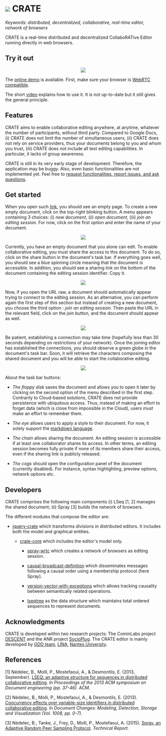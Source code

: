 # <img src="https://raw.githubusercontent.com/Chat-Wane/CRATE/master/img/crateicon.png" > CRATE

<i>Keywords: distributed, decentralized, collaborative, real-time editor,
network of browsers</i>

CRATE is a real-time distributed and decentralized CollaboRATive Editor running
directly in web browsers.

## Try it out

<div style="text-align:center; width:inherit"> <img
  src="https://raw.githubusercontent.com/Chat-Wane/CRATE/master/img/screenshot.png"
  style="max-width:500px"/> </div>

The [online demo](http://chat-wane.github.io/CRATE/) is available. First, make
sure your browser is [WebRTC
compatible](http://caniuse.com/#feat=rtcpeerconnection).

The short
[video](https://www.dropbox.com/s/egf2c2do1jd331w/CRATE-video.mp4?dl=0) explains
how to use it. It is not up-to-date but it still gives the general principle.

## Features

CRATE aims to enable collaborative editing anywhere, at anytime, whatever the
number of participants, without third party. Compared to Google Docs, (i) CRATE
does not limit the number of simultaneous users, (ii) CRATE does not rely on
service providers, thus your documents belong to you and whom you trust, (iii)
CRATE does not include all text editing capabilities. In particular, it lacks of
group awareness.

CRATE is still in its very early stage of development. Therefore, the
application may be buggy. Also, even basic functionalities are not implemented
yet. Feel free to [request functionalities, report issues, and ask
questions](https://github.com/Chat-Wane/CRATE/issues).

## Get started

When you open such [link](http://chat-wane.github.io/CRATE), you should see an
empty page. To create a new empty document, click on the top-right blinking
button. A menu appears containing 3 choices: (i) <i>new document</i>, (ii)
<i>open document</i>, (iii) <i>join an editing session</i>. For now, click on
the first option and enter the name of your document.

<div style="text-align:center; width:inherit"> <img
  src="https://raw.githubusercontent.com/Chat-Wane/CRATE/master/img/new.gif"
  style="max-width:500px"/> </div>

Currently, you have an empty document that you alone can edit. To enable
collaborative editing, you must share the access to this document. To do so,
click on the share button in the document's task bar. If everything goes well,
you should see a blue spinning circle meaning that the document is accessible.
In addition, you should see a sharing link on the bottom of the document
containing the editing session identifier. Copy it.

<div style="text-align:center; width:inherit"> <img
  src="https://raw.githubusercontent.com/Chat-Wane/CRATE/master/img/share.gif"
  style="max-width:500px"/> </div>

Now, if you open the URL raw, a document should automatically appear trying to
connect to the editing session. As an alternative, you can perform again the
first step of this section but instead of creating a new document, you choose
the third option : <i>join an editing session</i>. Then paste the URL in the
relevant field, click on the join button, and the document should appear as
well.

<div style="text-align:center; width:inherit"> <img
  src="https://raw.githubusercontent.com/Chat-Wane/CRATE/master/img/join.gif"
  style="max-width:500px"/> </div>

Be patient, establishing a connection may take time (hopefully less than 30
seconds depending on restrictions of your network). Once the joining editor has
established the connections, you should observe a green globe in the document's
task bar. Soon, it will retrieve the characters composing the shared document
and you will be able to start the collaborative editing.

<div style="text-align:center; width:inherit"> <img
  src="https://raw.githubusercontent.com/Chat-Wane/CRATE/master/img/writing.gif"
  style="max-width:500px"/> </div>

About the task bar buttons:

* <i>The floppy disk</i> saves the document and allows you to open it later by
  clicking on the second option of the menu described in the first
  step. Contrarily to Cloud-based solutions, CRATE does not provide persistence
  with ubiquitous access. Thus, instead of making an effort to forget data
  (which is close from impossible in the Cloud), users must make an effort to
  remember them.

* <i>The eye</i> allows users to apply a style to their document. For now, it
  solely support the [markdown
  language](https://en.wikipedia.org/wiki/Markdown).

* <i>The chain</i> allows sharing the document. An editing session is accessible
  if at least one collaborator shares its access. In other terms, an editing
  session becomes fully private if none of its members share their access, even
  if the sharing link is publicly released.

* <i>The cogs</i> should open the configuration panel of the document (currently
  disabled). For instance, syntax highlighting, preview options, network options
  etc.

## Developers

CRATE comprises the following main components (i) LSeq [1, 2] manages the shared
document; (ii) Spray [3] builds the network of browsers.

The different modules that compose the editor are:

* [jquery-crate](https://github.com/Chat-Wane/jquery-crate) which transforms
  divisions in distributed editors. It includes both the model and graphical
  entities.

  * [crate-core](https://github.com/Chat-Wane/crate-core) which includes the
    editor's model only.

    * [spray-wrtc](https://github.com/Chat-Wane/spray-wrtc) which creates a
      network of browsers as editing session.

    * [causal-broadcast-definition](https://github.com/Chat-Wane/CausalBroadcastDefinition)
      which disseminates messages following a causal order using a membership
      protocol (here Spray).

    * [version-vector-with-exceptions](https://github.com/Chat-Wane/version-vector-with-exceptions)
      which allows tracking causality between semantically related operations.

    * [lseqtree](https://github.com/Chat-Wane/LSEQTree) as the data structure
      which maintains total ordered sequences to represent documents.

## Acknowledgments

CRATE is developed within two research projects: The CominLabs project
[DESCENT](http://www.descent.cominlabs.ueb.eu/) and the ANR project
[SocioPlug](http://socioplug.univ-nantes.fr/). The CRATE editor is mainly
developed by [GDD team](https://sites.google.com/site/gddlina/),
[LINA](https://www.lina.univ-nantes.fr/), [Nantes
University](http://www.univ-nantes.fr/).

## References

[1] Nédelec, B., Molli, P., Mostefaoui, A., & Desmontils, E. (2013,
September). [LSEQ: an adaptive structure for sequences in distributed
collaborative
editing](http://hal.univ-nantes.fr/docs/00/92/16/33/PDF/fp025-nedelec.pdf). <i>In
Proceedings of the 2013 ACM symposium on Document engineering (pp. 37-46).</i> ACM.

[2] Nédelec, B., Molli, P., Mostefaoui, A., & Desmontils,
E. (2013). [Concurrency effects over variable-size identifiers in distributed
collaborative
editing](https://hal.archives-ouvertes.fr/hal-00921655/document). <i>In
Document Changes: Modeling, Detection, Storage and Visualization (Vol. 1008,
pp. 0-7).</i>

[3] Nédelec, B., Tanke, J., Frey, D., Molli, P., Mostefaoui, A. (2015).
[Spray, an Adaptive Random Peer Sampling Protocol](https://hal.archives-ouvertes.fr/hal-01203363/file/spray.pdf). <i>Technical Report.</i>
